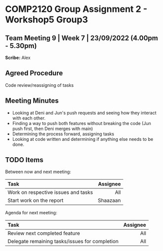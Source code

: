 # COMP2120 Group Assignment 2 - Workshop5 Group3

## Team Meeting 9 | Week 7 | 23/09/2022 (4.00pm - 5.30pm) 
**Scribe:**
Alex
## Agreed Procedure
Code review/reassigning of tasks

## Meeting Minutes
- Looking at Deni and Jun's push requests and seeing how they interact with each other.
- Finding a way to push both features without breaking the code (Jun push first, then Deni merges with main)
- Determining the process forward, assigning tasks
- Looking at code written and determining if anything else needs to be done.

   

## TODO Items
Between now and next meeting:

| Task                                                        | Assignee |
|:------------------------------------------------------------|---------:|
| Work on respective issues and tasks                         |      All |
| Start work on the report                |      Shaazaan |

Agenda for next meeting:

| Task                                                            | Assignee |
|:----------------------------------------------------------------|---------:|
| Review next completed feature                                   |      All |
| Delegate remaining tasks/issues for completion                  |      All |